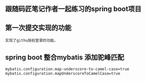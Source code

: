 ## 跟随码匠笔记作者一起练习的spring boot项目

## 第一次提交实现的功能
    实现了githu授权登录的功能。
    
## spring boot 整合mybatis 添加驼峰匹配
```$xslt
mybatis.configuration.map-underscore-to-camel-case=true
mybatis.configuration.mapUnderscoreToCamelCase=true
```
